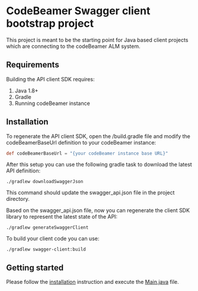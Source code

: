 # CodeBeamer Swagger client bootstrap project

This project is meant to be the starting point for Java based client projects which are connecting to the codeBeamer ALM system.

## Requirements

Building the API client SDK requires:
1. Java 1.8+
2. Gradle
3. Running codeBeamer instance

## Installation

To regenerate the API client SDK, open the /build.gradle file and modify the codeBeamerBaseUrl definition to your codeBeamer instance:

```groovy
def codeBeamerBaseUrl = "{your codeBeamer instance base URL}"
```

After this setup you can use the following gradle task to download the latest API definition:

```shell script
./gradlew downloadSwaggerJson
```

This command should update the swagger_api.json file in the project directory.

Based on the swagger_api.json file, now you can regenerate the client SDK library to represent the latest state of the API:

```shell script
./gradlew generateSwaggerClient
```

To build your client code you can use:

```shell script
./gradlew swagger-client:build
```

## Getting started

Please follow the [installation](#installation) instruction and execute the [Main.java](swagger-client/src/main/java/com/example/swagger/client/Main.java) file.